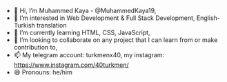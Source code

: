 - 👋 Hi, I’m Muhammed Kaya - @MuhammedKaya19,
- 👀 I’m interested in Web Development & Full Stack Development, English-Turkish translation
- 🌱 I’m currently learning HTML, CSS, JavaScript,
- 💞️ I’m looking to collaborate on any project that I can learn from or make contribution to,
- 📫 My telegram account: turkmenx40, my instagram: https://www.instagram.com/40turkmen/
- 😄 Pronouns: he/him
